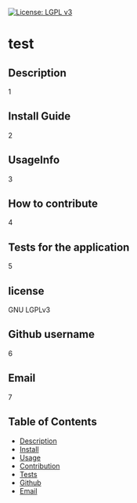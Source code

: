 [![License: LGPL v3](https://img.shields.io/badge/License-LGPL%20v3-blue.svg)](https://www.gnu.org/licenses/lgpl-3.0) 
 # test 
 ## Description 
 1 
 ## Install Guide 
 2 
 ## UsageInfo 
 3 
 ## How to contribute 
 4 
 ## Tests for the application 
 5 
 ## license 
 GNU LGPLv3 
 ## Github username 
 6 
 ## Email 
 7
## Table of Contents
* [Description](#description)
* [Install](#install)
* [Usage](#userInfo)
* [Contribution](#contribution)
* [Tests](#test)
* [Github](#github)
* [Email](#email)